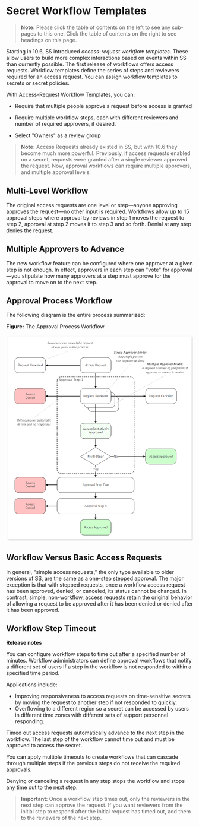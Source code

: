 [title]: # (Secret Workflow Templates)
[tags]: # (Workflow)
[priority]: # (1000)

# Secret Workflow Templates

> **Note:** Please click the table of contents on the left to see any sub-pages to this one. Click the table of contents on the right to see headings on this page.

Starting in 10.6, SS introduced _access-request_ _workflow templates_. These allow users to build more complex interactions based on events within SS than currently possible. The first release of workflows offers access requests. Workflow templates define the series of steps and reviewers required for an access request. You can assign workflow templates to secrets or secret policies.

With Access-Request Workflow Templates, you can:

- Require that multiple people approve a request before access is granted

- Require multiple workflow steps, each with different reviewers and number of required approvers, if desired.

- Select "Owners" as a review group

> **Note:** Access Requests already existed in SS, but with 10.6 they become much more powerful. Previously, if access requests enabled on a secret, requests were granted after a single reviewer approved the request. Now, approval workflows can require multiple approvers, and multiple approval levels.

## Multi-Level Workflow

The original access requests are one level or step—anyone approving approves the request—no other input is required. Workflows allow up to 15 approval steps where approval by reviews in step 1 moves the request to step 2, approval at step 2 moves it to step 3 and so forth. Denial at any step denies the request.

## Multiple Approvers to Advance

The new workflow feature can be configured where one approver at a given step is not enough. In effect, approvers in each step can "vote" for approval—you stipulate how many approvers at a step must approve for the approval to move on to the next step.

## Approval Process Workflow

The following diagram is the entire process summarized:

**Figure:** The Approval Process Workflow

![1556292117245](images/1556292117245.png)

## Workflow Versus Basic Access Requests

In general, "simple access requests," the only type available to older versions of SS, are the same as a one-step stepped approval. The major exception is that with stepped requests, once a workflow access request has been approved, denied, or canceled, its status cannot be changed. In contrast, simple, non-workflow, access requests retain the original behavior of allowing a request to be approved after it has been denied or denied after it has been approved.

## Workflow Step Timeout

**Release notes**

You can configure workflow steps to time out after a specified number of minutes. Workflow administrators can define approval workflows that notify a different set of users if a step in the workflow is not responded to within a specified time period. 

Applications include:

- Improving responsiveness to access requests on time-sensitive secrets by moving the request to another step if not responded to quickly.  
- Overflowing to a different region so a secret can be accessed by users in different time zones with different sets of support personnel responding.

Timed out access requests automatically advance to the next step in the workflow. The last step of the workflow cannot time out and must be approved to access the secret.

You can apply multiple timeouts to create workflows that can cascade through multiple steps if the previous steps do not receive the required approvals. 

Denying or canceling a request in any step stops the workflow and stops any time out to the next step.

> **Important:** Once a workflow step times out, only the reviewers in the next step can approve the request. If you want reviewers from the initial step to respond after the initial request has timed out, add them to the reviewers of the next step.